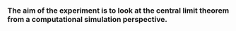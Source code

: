 ### The aim of the experiment is to look at the central limit theorem from a computational simulation perspective.

